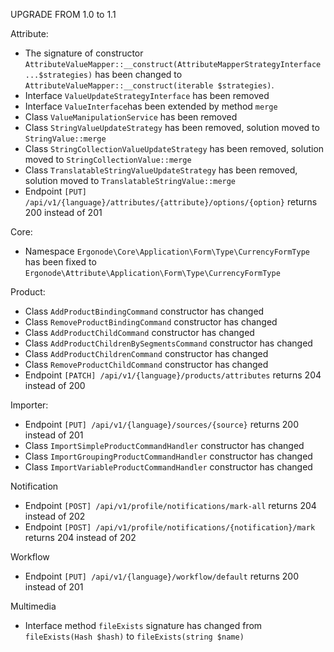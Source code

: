 UPGRADE FROM 1.0 to 1.1

Attribute:
* The signature of constructor `AttributeValueMapper::__construct(AttributeMapperStrategyInterface ...$strategies)` 
  has been changed to `AttributeValueMapper::__construct(iterable $strategies)`.
* Interface `ValueUpdateStrategyInterface` has been removed
* Interface `ValueInterface`has been extended by method `merge`
* Class `ValueManipulationService` has been removed
* Class `StringValueUpdateStrategy` has been removed, solution moved to `StringValue::merge`
* Class `StringCollectionValueUpdateStrategy` has been removed, solution moved to `StringCollectionValue::merge`
* Class `TranslatableStringValueUpdateStrategy` has been removed, solution moved to `TranslatableStringValue::merge`
* Endpoint `[PUT] /api/v1/{language}/attributes/{attribute}/options/{option}` returns 200 instead of 201

Core:
* Namespace `Ergonode\Core\Application\Form\Type\CurrencyFormType` has been fixed to `Ergonode\Attribute\Application\Form\Type\CurrencyFormType`

Product:
* Class `AddProductBindingCommand` constructor has changed
* Class `RemoveProductBindingCommand` constructor has changed
* Class `AddProductChildCommand` constructor has changed
* Class `AddProductChildrenBySegmentsCommand` constructor has changed
* Class `AddProductChildrenCommand` constructor has changed
* Class `RemoveProductChildCommand` constructor has changed
* Endpoint `[PATCH] /api/v1/{language}/products/attributes` returns 204 instead of 200

Importer:
* Endpoint `[PUT] /api/v1/{language}/sources/{source}` returns 200 instead of 201
* Class `ImportSimpleProductCommandHandler` constructor has changed
* Class `ImportGroupingProductCommandHandler` constructor has changed
* Class `ImportVariableProductCommandHandler` constructor has changed

Notification
* Endpoint `[POST] /api/v1/profile/notifications/mark-all` returns 204 instead of 202
* Endpoint `[POST] /api/v1/profile/notifications/{notification}/mark` returns 204 instead of 202

Workflow
* Endpoint `[PUT] /api/v1/{language}/workflow/default` returns 200 instead of 201

Multimedia
* Interface method `fileExists` signature has changed from `fileExists(Hash $hash)` to `fileExists(string $name)`
